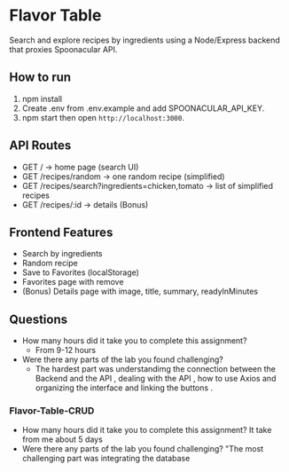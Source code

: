 
# Flavor Table

Search and explore recipes by ingredients using a Node/Express backend that proxies Spoonacular API.

## How to run

1. npm install
2. Create .env from .env.example and add SPOONACULAR_API_KEY.
3. npm start then open `http://localhost:3000`.

## API Routes

- GET / → home page (search UI)
- GET /recipes/random → one random recipe (simplified)
- GET /recipes/search?ingredients=chicken,tomato → list of simplified recipes
- GET /recipes/:id → details (Bonus)

## Frontend Features

- Search by ingredients
- Random recipe
- Save to Favorites (localStorage)
- Favorites page with remove
- (Bonus) Details page with image, title, summary, readyInMinutes

## Questions

- How many hours did it take you to complete this assignment?
  - From 9-12 hours
- Were there any parts of the lab you found challenging?
  - The hardest part was understandimg the connection between the Backend and the API ,
  dealing with the API ,
  how to use Axios and organizing the interface and linking the buttons .

### Flavor-Table-CRUD

- How many hours did it take you to complete this assignment? It take from me about 5 days
- Were there any parts of the lab you found challenging? "The most challenging part was integrating the database
  